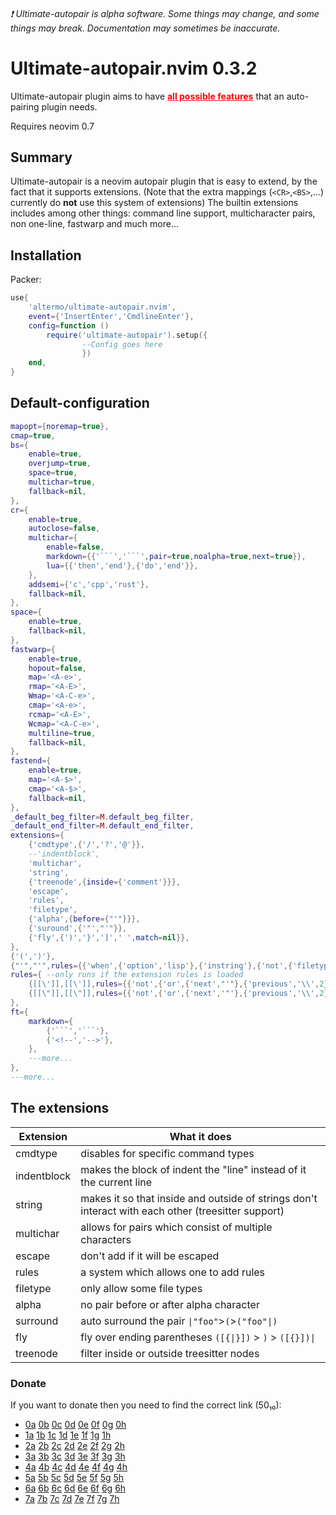 ###### :exclamation: Ultimate-autopair is _alpha_ software. Some things may change, and some things may break. Documentation may sometimes be inaccurate.
# Ultimate-autopair.nvim 0.3.2
Ultimate-autopair plugin aims to have <u style="color: red">**all possible features**</u> that an auto-pairing plugin needs.

Requires neovim 0.7
## Summary
Ultimate-autopair is a neovim autopair plugin that is easy to extend, by the fact that it supports extensions. (Note that the extra mappings (`<CR>`,`<BS>`,...) currently do **not** use this system of extensions) The builtin extensions includes among other things: command line support, multicharacter pairs, non one-line, fastwarp and much more...
## Installation
Packer:
```lua
use{
    'altermo/ultimate-autopair.nvim',
    event={'InsertEnter','CmdlineEnter'},
    config=function ()
        require('ultimate-autopair').setup({
                --Config goes here
                })
    end,
}
```
## Default-configuration
```lua
mapopt={noremap=true},
cmap=true,
bs={
    enable=true,
    overjump=true,
    space=true,
    multichar=true,
    fallback=nil,
},
cr={
    enable=true,
    autoclose=false,
    multichar={
        enable=false,
        markdown={{'```','```',pair=true,noalpha=true,next=true}},
        lua={{'then','end'},{'do','end'}},
    },
    addsemi={'c','cpp','rust'},
    fallback=nil,
},
space={
    enable=true,
    fallback=nil,
},
fastwarp={
    enable=true,
    hopout=false,
    map='<A-e>',
    rmap='<A-E>',
    Wmap='<A-C-e>',
    cmap='<A-e>',
    rcmap='<A-E>',
    Wcmap='<A-C-e>',
    multiline=true,
    fallback=nil,
},
fastend={
    enable=true,
    map='<A-$>',
    cmap='<A-$>',
    fallback=nil,
},
_default_beg_filter=M.default_beg_filter,
_default_end_filter=M.default_end_filter,
extensions={
    {'cmdtype',{'/','?','@'}},
    --'indentblock',
    'multichar',
    'string',
    {'treenode',{inside={'comment'}}},
    'escape',
    'rules',
    'filetype',
    {'alpha',{before={"'"}}},
    {'suround',{'"',"'"}},
    {'fly',{')','}',']',' ',match=nil}},
},
{'(',')'},
{"'","'",rules={{'when',{'option','lisp'},{'instring'},{'not',{'filetype','tex'}}}}},
rules={ --only runs if the extension rules is loaded
    {[[\']],[[\']],rules={{'not',{'or',{'next',"'"},{'previous','\\',2}}}}},
    {[[\"]],[[\"]],rules={{'not',{'or',{'next','"'},{'previous','\\',2}}}}},
},
ft={
    markdown={
        {'```','```'},
        {'<!--','-->'},
    },
    ---more...
},
---more...
```
## The extensions
| Extension     | What it does
| ------------- | -
| cmdtype       | disables for specific command types
| indentblock   | makes the block of indent the "line" instead of it the current line
| string        | makes it so that inside and outside of strings don't interact with each other (treesitter support)
| multichar     | allows for pairs which consist of multiple characters
| escape        | don't add if it will be escaped
| rules         | a system which allows one to add rules
| filetype      | only allow some file types
| alpha         | no pair before or after alpha character
| surround      | auto surround the pair `\|"foo"`>`(`>`("foo"\|)`
| fly           | fly over ending parentheses `([{\|}])` > `)` > `([{}])\|`
| treenode      | filter inside or outside treesitter nodes
### Donate
If you want to donate then you need to find the correct link (50₁₀):
* [0a]() [0b]() [0c]() [0d]() [0e]() [0f]() [0g]() [0h]()
* [1a]() [1b]() [1c]() [1d]() [1e]() [1f]() [1g]() [1h]()
* [2a]() [2b]() [2c]() [2d]() [2e]() [2f]() [2g]() [2h]()
* [3a]() [3b]() [3c]() [3d]() [3e]() [3f]() [3g]() [3h]()
* [4a]() [4b]() [4c]() [4d]() [4e]() [4f]() [4g]() [4h]()
* [5a]() [5b]() [5c]() [5d]() [5e]() [5f]() [5g]() [5h]()
* [6a]() [6b](https://www.buymeacoffee.com/altermo) [6c]() [6d]() [6e]() [6f]() [6g]() [6h]()
* [7a]() [7b]() [7c]() [7d]() [7e]() [7f]() [7g]() [7h]()
